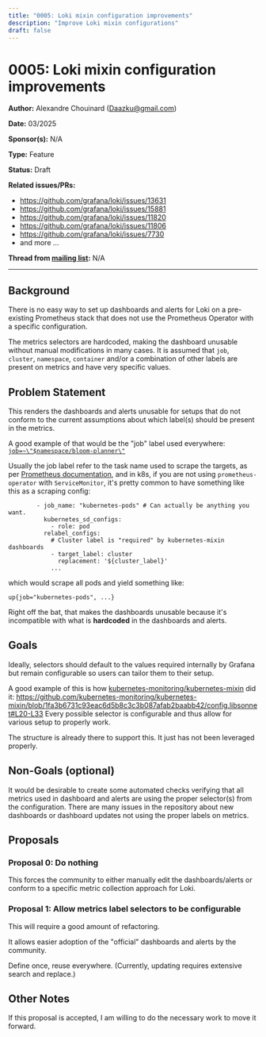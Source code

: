 ```yaml
---
title: "0005: Loki mixin configuration improvements"
description: "Improve Loki mixin configurations"
draft: false
---
```


# 0005: Loki mixin configuration improvements

**Author:** Alexandre Chouinard (Daazku@gmail.com)

**Date:** 03/2025

**Sponsor(s):** N/A

**Type:** Feature

**Status:** Draft

**Related issues/PRs:**
- https://github.com/grafana/loki/issues/13631
- https://github.com/grafana/loki/issues/15881
- https://github.com/grafana/loki/issues/11820
- https://github.com/grafana/loki/issues/11806
- https://github.com/grafana/loki/issues/7730
- and more ...

**Thread from [mailing list](https://groups.google.com/forum/#!forum/lokiproject):** N/A

---

## Background

There is no easy way to set up dashboards and alerts for Loki on a pre-existing Prometheus stack that does not use the Prometheus Operator with a specific configuration.

The metrics selectors are hardcoded, making the dashboard unusable without manual modifications in many cases.
It is assumed that `job`, `cluster`, `namespace`, `container` and/or a combination of other labels are present on metrics and have very specific values.

## Problem Statement

This renders the dashboards and alerts unusable for setups that do not conform to the current assumptions about which label(s) should be present in the metrics.

A good example of that would be the "job" label used everywhere:
[`job=~\"$namespace/bloom-planner\"`](https://github.com/grafana/loki/blob/475d25f459575312adb25ff90abf8f10d521ad4b/production/loki-mixin/dashboards/dashboard-bloom-build.json#L267C101-L267C134)

Usually the job label refer to the task name used to scrape the targets, as per [Prometheus documentation](https://prometheus.io/docs/concepts/jobs_instances/), and
in k8s, if you are not using `prometheus-operator` with `ServiceMonitor`, it's pretty common to have something like this as a scraping config:
```
        - job_name: "kubernetes-pods" # Can actually be anything you want.
          kubernetes_sd_configs:
            - role: pod
          relabel_configs:
            # Cluster label is "required" by kubernetes-mixin dashboards
            - target_label: cluster
              replacement: '${cluster_label}'
            ...
```
which would scrape all pods and yield something like:
```
up{job="kubernetes-pods", ...}
```
Right off the bat, that makes the dashboards unusable because it's incompatible with what is **hardcoded** in the dashboards and alerts.

## Goals

Ideally, selectors should default to the values required internally by Grafana but remain configurable so users can tailor them to their setup.

A good example of this is how [kubernetes-monitoring/kubernetes-mixin](kubernetes-monitoring) did it:
https://github.com/kubernetes-monitoring/kubernetes-mixin/blob/1fa3b6731c93eac6d5b8c3c3b087afab2baabb42/config.libsonnet#L20-L33
Every possible selector is configurable and thus allow for various setup to properly work.

The structure is already there to support this. It just has not been leveraged properly.

## Non-Goals (optional)

It would be desirable to create some automated checks verifying that all metrics used in dashboard and alerts are using the proper selector(s) from the configuration.
There are many issues in the repository about new dashboards or dashboard updates not using the proper labels on metrics.

## Proposals

### Proposal 0: Do nothing

This forces the community to either manually edit the dashboards/alerts or conform to a specific metric collection approach for Loki.

### Proposal 1: Allow metrics label selectors to be configurable

This will require a good amount of refactoring.

It allows easier adoption of the "official" dashboards and alerts by the community.

Define once, reuse everywhere. (Currently, updating requires extensive search and replace.)

## Other Notes

If this proposal is accepted, I am willing to do the necessary work to move it forward.
